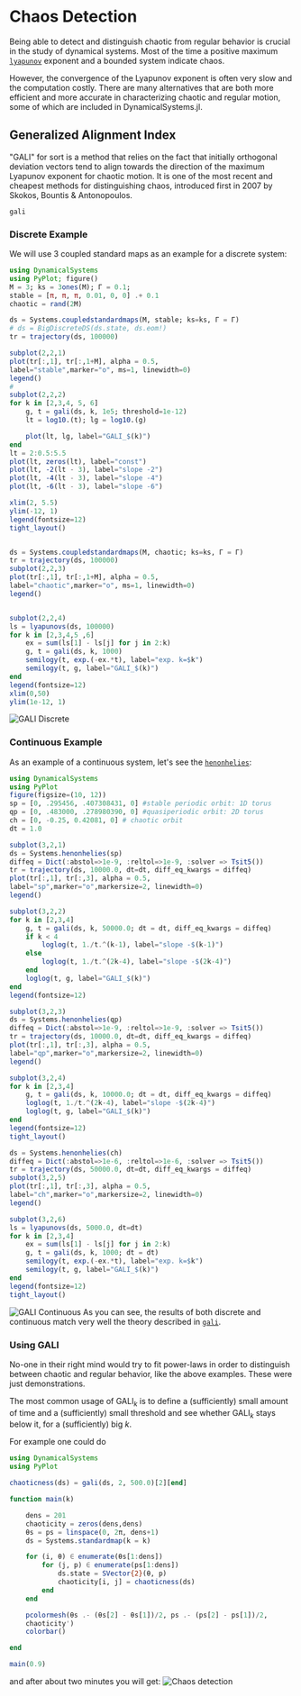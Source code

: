 # Chaos Detection
Being able to detect and distinguish chaotic from regular behavior is crucial in the
study of dynamical systems. Most of the time a positive maximum [`lyapunov`](@ref) exponent
and a bounded system indicate chaos.

However, the convergence of the Lyapunov exponent is often very slow and
the computation costly. There are
many alternatives that are both more efficient and more accurate in characterizing
chaotic and regular motion, some of which are included in DynamicalSystems.jl.

## Generalized Alignment Index
"GALI" for sort is a method that relies on the fact that initially orthogonal deviation vectors tend to align towards the direction of the maximum Lyapunov exponent for chaotic
motion. It is one
of the most recent and cheapest methods for distinguishing chaos, introduced first in
2007 by Skokos, Bountis & Antonopoulos.
```@docs
gali
```
### Discrete Example
We will use 3 coupled standard maps as an example for a discrete system:
```julia
using DynamicalSystems
using PyPlot; figure()
M = 3; ks = 3ones(M); Γ = 0.1;
stable = [π, π, π, 0.01, 0, 0] .+ 0.1
chaotic = rand(2M)

ds = Systems.coupledstandardmaps(M, stable; ks=ks, Γ = Γ)
# ds = BigDiscreteDS(ds.state, ds.eom!)
tr = trajectory(ds, 100000)

subplot(2,2,1)
plot(tr[:,1], tr[:,1+M], alpha = 0.5,
label="stable",marker="o", ms=1, linewidth=0)
legend()
#
subplot(2,2,2)
for k in [2,3,4, 5, 6]
    g, t = gali(ds, k, 1e5; threshold=1e-12)
    lt = log10.(t); lg = log10.(g)

    plot(lt, lg, label="GALI_$(k)")
end
lt = 2:0.5:5.5
plot(lt, zeros(lt), label="const")
plot(lt, -2(lt - 3), label="slope -2")
plot(lt, -4(lt - 3), label="slope -4")
plot(lt, -6(lt - 3), label="slope -6")

xlim(2, 5.5)
ylim(-12, 1)
legend(fontsize=12)
tight_layout()


ds = Systems.coupledstandardmaps(M, chaotic; ks=ks, Γ = Γ)
tr = trajectory(ds, 100000)
subplot(2,2,3)
plot(tr[:,1], tr[:,1+M], alpha = 0.5,
label="chaotic",marker="o", ms=1, linewidth=0)
legend()


subplot(2,2,4)
ls = lyapunovs(ds, 100000)
for k in [2,3,4,5 ,6]
    ex = sum(ls[1] - ls[j] for j in 2:k)
    g, t = gali(ds, k, 1000)
    semilogy(t, exp.(-ex.*t), label="exp. k=$k")
    semilogy(t, g, label="GALI_$(k)")
end
legend(fontsize=12)
xlim(0,50)
ylim(1e-12, 1)

```
![GALI Discrete](https://i.imgur.com/tzoaOqV.png)


### Continuous Example
As an example of a continuous system, let's see the [`henonhelies`](system_definition/#DynamicalSystems.Systems.henonhelies):
```julia
using DynamicalSystems
using PyPlot
figure(figsize=(10, 12))
sp = [0, .295456, .407308431, 0] #stable periodic orbit: 1D torus
qp = [0, .483000, .278980390, 0] #quasiperiodic orbit: 2D torus
ch = [0, -0.25, 0.42081, 0] # chaotic orbit
dt = 1.0

subplot(3,2,1)
ds = Systems.henonhelies(sp)
diffeq = Dict(:abstol=>1e-9, :reltol=>1e-9, :solver => Tsit5())
tr = trajectory(ds, 10000.0, dt=dt, diff_eq_kwargs = diffeq)
plot(tr[:,1], tr[:,3], alpha = 0.5,
label="sp",marker="o",markersize=2, linewidth=0)
legend()

subplot(3,2,2)
for k in [2,3,4]
    g, t = gali(ds, k, 50000.0; dt = dt, diff_eq_kwargs = diffeq)
    if k < 4
        loglog(t, 1./t.^(k-1), label="slope -$(k-1)")
    else
        loglog(t, 1./t.^(2k-4), label="slope -$(2k-4)")
    end
    loglog(t, g, label="GALI_$(k)")
end
legend(fontsize=12)

subplot(3,2,3)
ds = Systems.henonhelies(qp)
diffeq = Dict(:abstol=>1e-9, :reltol=>1e-9, :solver => Tsit5())
tr = trajectory(ds, 10000.0, dt=dt, diff_eq_kwargs = diffeq)
plot(tr[:,1], tr[:,3], alpha = 0.5,
label="qp",marker="o",markersize=2, linewidth=0)
legend()

subplot(3,2,4)
for k in [2,3,4]
    g, t = gali(ds, k, 10000.0; dt = dt, diff_eq_kwargs = diffeq)
    loglog(t, 1./t.^(2k-4), label="slope -$(2k-4)")
    loglog(t, g, label="GALI_$(k)")
end
legend(fontsize=12)
tight_layout()

ds = Systems.henonhelies(ch)
diffeq = Dict(:abstol=>1e-6, :reltol=>1e-6, :solver => Tsit5())
tr = trajectory(ds, 50000.0, dt=dt, diff_eq_kwargs = diffeq)
subplot(3,2,5)
plot(tr[:,1], tr[:,3], alpha = 0.5,
label="ch",marker="o",markersize=2, linewidth=0)
legend()

subplot(3,2,6)
ls = lyapunovs(ds, 5000.0, dt=dt)
for k in [2,3,4]
    ex = sum(ls[1] - ls[j] for j in 2:k)
    g, t = gali(ds, k, 1000; dt = dt)
    semilogy(t, exp.(-ex.*t), label="exp. k=$k")
    semilogy(t, g, label="GALI_$(k)")
end
legend(fontsize=12)
tight_layout()
```
![GALI Continuous](https://i.imgur.com/VJE6MpC.png)
As you can see, the results of both discrete and continuous match
very well the theory described in
[`gali`](@ref).

### Using GALI
No-one in their right mind would try to fit power-laws in order to distinguish between
chaotic and regular behavior, like the above examples. These were just demonstrations.

The most common usage of $\text{GALI}_k$ is to define a (sufficiently) small
amount of time and a (sufficiently) small threshold and see whether $\text{GALI}_k$
stays below it, for a (sufficiently) big $k$.

For example one could do
```julia
using DynamicalSystems
using PyPlot

chaoticness(ds) = gali(ds, 2, 500.0)[2][end]

function main(k)

    dens = 201
    chaoticity = zeros(dens,dens)
    θs = ps = linspace(0, 2π, dens+1)
    ds = Systems.standardmap(k = k)

    for (i, θ) ∈ enumerate(θs[1:dens])
        for (j, p) ∈ enumerate(ps[1:dens])
            ds.state = SVector{2}(θ, p)
            chaoticity[i, j] = chaoticness(ds)
        end
    end

    pcolormesh(θs .- (θs[2] - θs[1])/2, ps .- (ps[2] - ps[1])/2,
    chaoticity')
    colorbar()

end

main(0.9)
```
and after about two minutes you will get:
![Chaos detection](https://i.imgur.com/z85KBRh.png)
